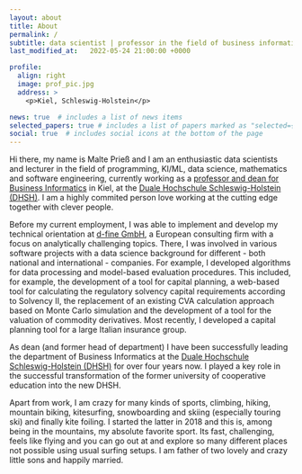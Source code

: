 ```yaml
---
layout: about
title: About
permalink: /
subtitle: data scientist | professor in the field of business informatics
last_modified_at:   2022-05-24 21:00:00 +0000

profile:
  align: right
  image: prof_pic.jpg
  address: >
    <p>Kiel, Schleswig-Holstein</p>

news: true  # includes a list of news items
selected_papers: true # includes a list of papers marked as "selected={true}"
social: true  # includes social icons at the bottom of the page
---
```


Hi there, my name is Malte Prieß and I am an enthusiastic data scientists and lecturer in the field of programming, KI/ML, data science, mathematics and software engineering, currently working as a <a href="https://www.dhsh.de/professorenschaft-und-leitung/" target="_blank">professor and dean for Business Informatics</a> in Kiel, at the [Duale Hochschule Schleswig-Holstein (DHSH)](https://www.dhsh.de).  I am a highly commited person love working at the cutting edge together with clever people.

Before my current employment, I was able to implement and develop my technical orientation at <a href="http://d-fine.com" target="_blank">d-fine GmbH</a>, a European consulting firm with a focus on analytically challenging topics. There, I was involved in various software projects with a data science background for different - both national and international - companies. For example, I developed algorithms for data processing and model-based evaluation procedures. This included, for example, the development of a tool for capital planning, a web-based tool for calculating the regulatory solvency capital requirements according to Solvency II, the replacement of an existing CVA calculation approach based on Monte Carlo simulation and the development of a tool for the valuation of commodity derivatives. Most recently, I developed a capital planning tool for a large Italian insurance group.

As dean (and former head of department) I have been successfully leading the department of Business Informatics at the [Duale Hochschule Schleswig-Holstein (DHSH)](https://www.dhsh.de) for over four years now. I played a key role in the successful transformation of the former university of cooperative education into the new DHSH.

Apart from work, I am crazy for many kinds of sports, climbing, hiking, mountain biking, kitesurfing, snowboarding and skiing (especially touring ski) and finally kite foiling. I started the latter in 2018 and this is, among being in the mountains, my absolute favorite sport. Its fast, challenging, feels like flying and you can go out at and explore so many different places not possible using usual surfing setups. I am father of two lovely and crazy little sons and happily married.

